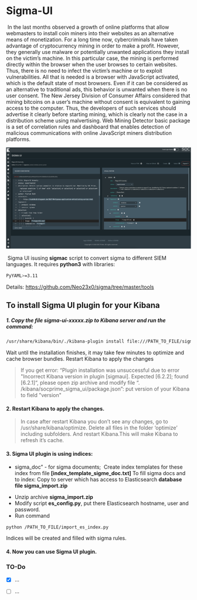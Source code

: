 # Sigma-UI
​
In the last months observed a growth of online platforms that allow webmasters to install coin miners into their websites as an alternative means of monetization. For a long time now, cybercriminals have taken advantage of cryptocurrency mining in order to make a profit. However, they generally use malware or potentially unwanted applications they install on the victim’s machine. In this particular case, the mining is performed directly within the browser when the user browses to certain websites. Thus, there is no need to infect the victim’s machine or to exploit vulnerabilities. All that is needed is a browser with JavaScript activated, which is the default state of most browsers. Even if it can be considered as an alternative to traditional ads, this behavior is unwanted when there is no user consent. The New Jersey Division of Consumer Affairs considered that mining bitcoins on a user’s machine without consent is equivalent to gaining access to the computer. Thus, the developers of such services should advertise it clearly before starting mining, which is clearly not the case in a distribution scheme using malvertising. Web Mining Detector basic package is a set of correlation rules and dashboard that enables detection of malicious communications with online JavaScript miners distribution platforms.
​

![alt text](resources/images/sigmaui.png "Sigma-UI")

​
Sigma UI isusing **sigmac** script to convert sigma to different SIEM languages. It requires
**python3** with libraries:
```sh
PyYAML>=3.11
```
Details: https://github.com/Neo23x0/sigma/tree/master/tools
## To install Sigma UI plugin for your Kibana ###
##### 1. Copy the file sigma-ui-xxxxx.zip to Kibana server and run the command:
```sh
/usr/share/kibana/bin/./kibana-plugin install file:///PATH_TO_FILE/sigma-ui-xxxxx.zip
```
Wait until the installation finishes, it may take few minutes to optimize and cache browser
bundles. Restart Kibana to apply the changes
> If you get error: “Plugin installation was unsuccessful due to error "Incorrect Kibana version in
plugin [sigmaui]. Expected [6.2.2]; found [6.2.1]“, please open zip archive and modify file
“. /kibana/socprime_sigma_ui/package.json”: put version of your Kibana to field "version"
​
#### 2. **Restart Kibana** to apply the changes.
>In case after restart Kibana you don’t see any changes, go to /usr/share/kibana/optimize.
Delete all files in the folder ‘optimize’ including subfolders. And restart Kibana.This will make
Kibana to refresh it’s cache.
#### 3. Sigma UI plugin is using indices:
  * sigma_doc” - for sigma documents;
​
Create index templates for these index from file **[index_template_sigme_doc.txt]**
To fill sigma docs and to index:
Copy to server which has access to Elasticsearch **database file sigma_import.zip**
- Unzip archive **sigma_import.zip**
- Modify script **es_config.py**, put there Elasticsearch hostname, user and password.
- Run command
```sh
python /PATH_TO_FILE/import_es_index.py
```
Indices will be created and filled with sigma rules.
#### 4. Now you can use Sigma UI plugin.
### TO-Do
- [X] ...
- [ ] ...
​

